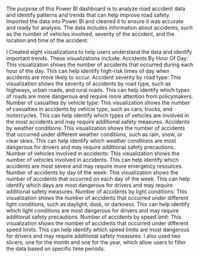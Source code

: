 The purpose of this Power BI dashboard is to analyze road accident data and identify patterns and trends that can help improve road safety. Imported the data into Power BI and cleaned it to ensure it was accurate and ready for analysis. The data includes information about accidents, such as the number of vehicles involved, severity of the accident, and the location and time of the accident.

﻿I Created eight visualizations to help users understand the data and identify important trends. These visualizations include:
Accidents By Hour Of Day: This visualization shows the number of accidents that occurred during each hour of the day. This can help identify high-risk times of day when accidents are more likely to occur.
Accident severity by road type: This visualization shows the severity of accidents by road type, such as highways, urban roads, and rural roads. This can help identify which types of roads are more dangerous and require more attention from policymakers.
Number of casualties by vehicle type: This visualization shows the number of casualties in accidents by vehicle type, such as cars, trucks, and motorcycles. This can help identify which types of vehicles are involved in the most accidents and may require additional safety measures.
Accidents by weather conditions: This visualization shows the number of accidents that occurred under different weather conditions, such as rain, snow, or clear skies. This can help identify which weather conditions are most dangerous for drivers and may require additional safety precautions.
Number of vehicles involved in accidents: This visualization shows the number of vehicles involved in accidents. This can help identify which accidents are most severe and may require more emergency resources.
Number of accidents by day of the week: This visualization shows the number of accidents that occurred on each day of the week. This can help identify which days are most dangerous for drivers and may require additional safety measures.
Number of accidents by light conditions: This visualization shows the number of accidents that occurred under different light conditions, such as daylight, dusk, or darkness. This can help identify which light conditions are most dangerous for drivers and may require additional safety precautions.
Number of accidents by speed limit: This visualization shows the number of accidents that occurred under different speed limits. This can help identify which speed limits are most dangerous for drivers and may require additional safety measures.
I also used two slicers, one for the month and one for the year, which allow users to filter the data based on specific time periods.
